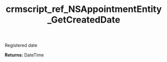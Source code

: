 ﻿---
title: crmscript_ref_NSAppointmentEntity_GetCreatedDate
description: DateTime NSAppointmentEntity.GetCreatedDate()
intellisense: NSAppointmentEntity.GetCreatedDate
keywords: NSAppointmentEntity, GetCreatedDate
so.topic: reference
---

Registered date

**Returns:** DateTime


